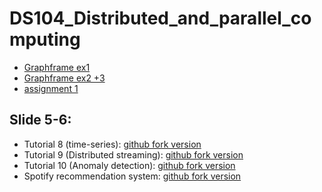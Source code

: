 # DS104_Distributed_and_parallel_computing

- [Graphframe ex1](https://colab.research.google.com/drive/1YyFplzVAxOyTwJJPLwND2ZsPq13_wKM5?usp=sharing)
- [Graphframe ex2 +3](https://colab.research.google.com/drive/1mpirPAzcJ-XD3ZTW9L6A_qbdQmKmyr0L?usp=sharing) 
- [assignment 1](https://colab.research.google.com/drive/1KzR4wljwpspkn0HZ-TuD3hN3l5WT9-pH?usp=sharing) 

## Slide 5-6:
- Tutorial 8 (time-series): [github fork version](https://github.com/VOTUANANH01/time-series-kafka-demo) 
- Tutorial 9 (Distributed streaming): [github fork version](https://github.com/VOTUANANH01/DistributedStreamingWithPythonAndKafka) 
- Tutorial 10 (Anomaly detection): [github fork version](https://github.com/VOTUANANH01/kafkaml-anomaly-detection) 
- Spotify recommendation system: [github fork version](https://github.com/VOTUANANH01/Spotify-Recommendation-System-using-Pyspark-and-Kafka)
